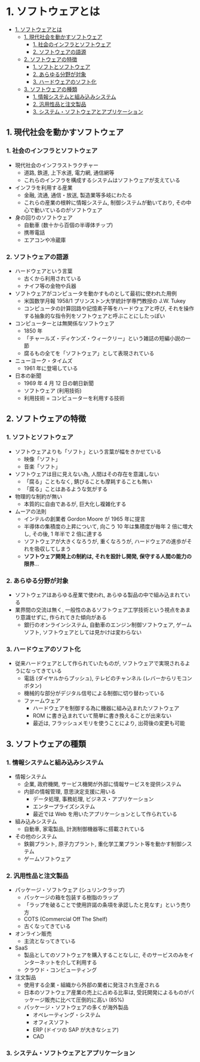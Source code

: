 # 1. ソフトウェアとは
<!--ts-->
   * [1. ソフトウェアとは](#1-ソフトウェアとは)
      * [1. 現代社会を動かすソフトウェア](#1-現代社会を動かすソフトウェア)
         * [1. 社会のインフラとソフトウェア](#1-社会のインフラとソフトウェア)
         * [2. ソフトウェアの語源](#2-ソフトウェアの語源)
      * [2. ソフトウェアの特徴](#2-ソフトウェアの特徴)
         * [1. ソフトとソフトウェア](#1-ソフトとソフトウェア)
         * [2. あらゆる分野が対象](#2-あらゆる分野が対象)
         * [3. ハードウェアのソフト化](#3-ハードウェアのソフト化)
      * [3. ソフトウェアの種類](#3-ソフトウェアの種類)
         * [1. 情報システムと組み込みシステム](#1-情報システムと組み込みシステム)
         * [2. 汎用性品と注文製品](#2-汎用性品と注文製品)
         * [3. システム・ソフトウェアとアプリケーション](#3-システムソフトウェアとアプリケーション)

<!-- Added by: kappa, at: 2018-04-06T08:38+09:00 -->

<!--te-->
## 1. 現代社会を動かすソフトウェア

### 1. 社会のインフラとソフトウェア

* 現代社会のインフラストラクチャー
    * 道路, 鉄道, 上下水道, 電力網, 通信網等
    * これらのインフラを構成するシステムはソフトウェアが支えている
* インフラを利用する産業
    * 金融, 流通, 通信・放送, 製造業等多岐にわたる
    * これらの産業の根幹に情報システム, 制御システムが動いており, その中心で動いているのがソフトウェア
* 身の回りのソフトウェア
    * 自動車 (数十から百個の半導体チップ)
    * 携帯電話
    * エアコンや冷蔵庫

### 2. ソフトウェアの語源

* ハードウェアという言葉
    * 古くから利用されている
    * ナイフ等の金物や兵器
* ソフトウェアがコンピュータを動かすものとして最初に使われた用例
    * 米国数学月報 1958/1 プリンストン大学統計学専門教授の J.W. Tukey
    * コンピュータの計算回路や記憶素子等をハードウェアと呼び, それを操作する抽象的な指令列をソフトウェアと呼ぶことにしたっぽい
* コンピューターとは無関係なソフトウェア
    * 1850 年
    * 「チャールズ・ディケンズ・ウィークリー」という雑誌の短編小説の一節
    * 腐るもの全てを「ソフトウェア」として表現されている
* ニューヨーク・タイムズ
    * 1961 年に登場している
* 日本の新聞
    * 1969 年 4 月 12 日の朝日新聞
    * ソフトウェア (利用技術)
    * 利用技術 = コンピューターを利用する技術

## 2. ソフトウェアの特徴

### 1. ソフトとソフトウェア

* ソフトウェアよりも「ソフト」という言葉が幅をきかせている
    * 映像「ソフト」
    * 音楽「ソフト」
* ソフトウェアは目に見えない為, 人間はその存在を意識しない
    * 「腐る」こともなく, 錆びることも摩耗することも無い
    * 「腐る」ことはあるような気がする
* 物理的な制約が無い
    * 本質的に自由であるが, 巨大化し複雑化する
* ムーアの法則
    * インテルの創業者 Gordon Moore が 1965 年に提言
    * 半導体の集積度の上昇について, 向こう 10 年は集積度が毎年 2 倍に増大し, その後, 1 年半で 2 倍に達する
    * ソフトウェアが大きくなろうが, 重くなろうが, ハードウェアの進歩がそれを吸収してしまう
    * **ソフトウェア開発上の制約は, それを設計し開発, 保守する人間の能力の限界**...

### 2. あらゆる分野が対象

* ソフトウェアはあらゆる産業で使われ, あらゆる製品の中で組み込まれている
* 業界間の交流は無く, 一般性のあるソフトウェア工学技術という視点をあまり意識せずに, 作られてきた傾向がある
    * 銀行のオンラインシステム, 自動車のエンジン制御ソフトウェア, ゲームソフト, ソフトウェアとしては見かけは変わらない

### 3. ハードウェアのソフト化

* 従来ハードウェアとして作られていたものが, ソフトウェアで実現されるようになってきている
    * 電話 (ダイヤルからプッシュ), テレビのチャンネル (レバーからリモコンボタン)
    * 機械的な部分がデジタル信号による制御に切り替わっている
    * ファームウェア
        * ハードウェアを制御する為に機器に組み込まれたソフトウェア
        * ROM に書き込まれていて簡単に書き換えることが出来ない
        * 最近は, フラッシュメモリを使うことにより, 出荷後の変更も可能

## 3. ソフトウェアの種類

### 1. 情報システムと組み込みシステム

* 情報システム
    * 企業, 政府機関, サービス機関が外部に情報サービスを提供システム
    * 内部の情報管理, 意思決定支援に用いる
        * データ処理, 事務処理, ビジネス・アプリケーション
        * エンタープライズシステム
        * 最近では Web を用いたアプリケーションとして作られている
* 組み込みシステム
    * 自動車, 家電製品, 計測制御機器等に搭載されている
* その他のシステム
    * 鉄鋼プラント, 原子力プラント, 重化学工業プラント等を動かす制御システム
    * ゲームソフトウェア

### 2. 汎用性品と注文製品

* パッケージ・ソフトウェア (シュリンクラップ)
    * パッケージの箱を包装する樹脂のラップ
    * 「ラップを破ることで使用許諾の条項を承認したと見なす」という売り方
    * COTS (Commercial Off The Shelf)
    * 古くなってきている
* オンライン販売
    * 主流となってきている
* SaaS
    * 製品としてのソフトウェアを購入することなしに, そのサービスのみをインターネットを介して利用する
    * クラウド・コンピューティング
* 注文製品
    * 使用する企業・組織から外部の業者に発注され生産される
    * 日本のソフトウェア産業の売上に占める比率は, 受託開発によるものがパッケージ販売に比べて圧倒的に高い (85%)
    * パッケージ・ソフトウェアの多くが海外製品
        * オペレーティング・システム
        * オフィスソフト
        * ERP (ドイツの SAP が大きなシェア)
        * CAD

### 3. システム・ソフトウェアとアプリケーション
